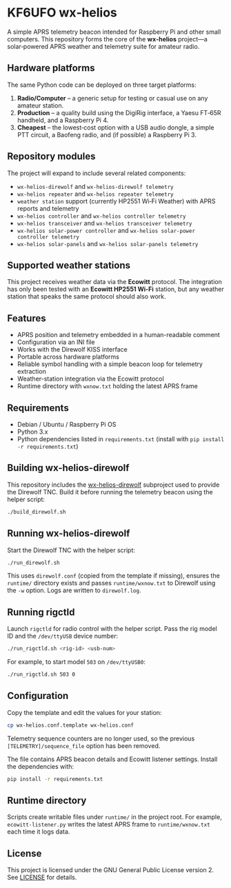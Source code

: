 # KF6UFO wx‑helios

A simple APRS telemetry beacon intended for Raspberry Pi and other small computers. This repository forms the core of the **wx‑helios** project—a solar‑powered APRS weather and telemetry suite for amateur radio.

## Hardware platforms

The same Python code can be deployed on three target platforms:

1. **Radio/Computer** – a generic setup for testing or casual use on any amateur station.
2. **Production** – a quality build using the DigiRig interface, a Yaesu FT‑65R handheld, and a Raspberry Pi 4.
3. **Cheapest** – the lowest‑cost option with a USB audio dongle, a simple PTT circuit, a Baofeng radio, and (if possible) a Raspberry Pi 3.

## Repository modules

The project will expand to include several related components:

- `wx-helios-direwolf` and `wx-helios-direwolf telemetry`
- `wx-helios repeater` and `wx-helios repeater telemetry`
- `weather station` support (currently HP2551 Wi‑Fi Weather) with APRS reports and telemetry
- `wx-helios controller` and `wx-helios controller telemetry`
- `wx-helios transceiver` and `wx-helios transceiver telemetry`
- `wx-helios solar-power controller` and `wx-helios solar-power controller telemetry`
- `wx-helios solar-panels` and `wx-helios solar-panels telemetry`

## Supported weather stations

This project receives weather data via the **Ecowitt** protocol. The integration
has only been tested with an **Ecowitt HP2551 Wi-Fi** station, but any weather
station that speaks the same protocol should also work.

## Features

- APRS position and telemetry embedded in a human-readable comment
- Configuration via an INI file
- Works with the Direwolf KISS interface
- Portable across hardware platforms
- Reliable symbol handling with a simple beacon loop for telemetry extraction
- Weather-station integration via the Ecowitt protocol
- Runtime directory with `wxnow.txt` holding the latest APRS frame

## Requirements

- Debian / Ubuntu / Raspberry Pi OS
- Python 3.x
- Python dependencies listed in `requirements.txt` (install with `pip install -r requirements.txt`)

## Building wx-helios-direwolf

This repository includes the [wx-helios-direwolf](https://github.com/kf6ufo/wx-helios-direwolf) subproject used to provide the Direwolf TNC. Build it before running the telemetry beacon using the helper script:

```bash
./build_direwolf.sh
```

## Running wx-helios-direwolf

Start the Direwolf TNC with the helper script:

```bash
./run_direwolf.sh
```

This uses `direwolf.conf` (copied from the template if missing), ensures the
`runtime/` directory exists and passes `runtime/wxnow.txt` to Direwolf using the
`-w` option. Logs are written to `direwolf.log`.

## Running rigctld

Launch `rigctld` for radio control with the helper script. Pass the rig model ID
and the `/dev/ttyUSB` device number:

```bash
./run_rigctld.sh <rig-id> <usb-num>
```

For example, to start model `503` on `/dev/ttyUSB0`:

```bash
./run_rigctld.sh 503 0
```


## Configuration

Copy the template and edit the values for your station:

```bash
cp wx-helios.conf.template wx-helios.conf
```

Telemetry sequence counters are no longer used, so the previous
`[TELEMETRY]/sequence_file` option has been removed.

The file contains APRS beacon details and Ecowitt listener settings. Install the dependencies with:

```bash
pip install -r requirements.txt
```

## Runtime directory

Scripts create writable files under `runtime/` in the project root. For example,
`ecowitt-listener.py` writes the latest APRS frame to `runtime/wxnow.txt` each
time it logs data.

## License

This project is licensed under the GNU General Public License version 2. See [LICENSE](LICENSE) for details.
